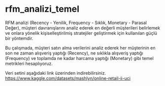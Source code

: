 # rfm_analizi_temel
RFM analizi (Recency - Yenilik, Frequency - Sıklık, Monetary - Parasal Değer), müşteri davranışlarını analiz ederek en değerli müşterileri belirlemek ve onlara yönelik kişiselleştirilmiş stratejiler geliştirmek için kullanılan güçlü bir yöntemdir.

Bu çalışmada, müşteri satın alma verilerini analiz ederek her müşterinin en son ne zaman alışveriş yaptığı (Recency), ne sıklıkla alışveriş yaptığı (Frequency) ve toplamda ne kadar harcama yaptığı (Monetary) gibi temel metrikleri hesaplıyoruz. 

Veri setini aşağıdaki link üzerinden indirebilirsiniz.
https://www.kaggle.com/datasets/mashlyn/online-retail-ii-uci
